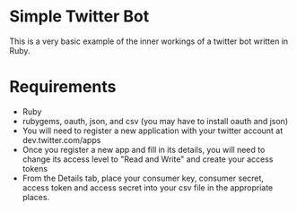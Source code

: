 Simple Twitter Bot
==================

This is a very basic example of the inner workings of a twitter bot written in
Ruby.


Requirements
============

* Ruby
* rubygems, oauth, json, and csv (you may have to install oauth and json)
* You will need to register a new application with your twitter account at
dev.twitter.com/apps
* Once you register a new app and fill in its details, you will need to change
its access level to "Read and Write" and create your access tokens
* From the Details tab, place your consumer key, consumer secret, access token
and access secret into your csv file in the appropriate places.
